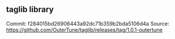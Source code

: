 ## taglib library
Commit: f284015bd26906443a92dc71b359b2bda5106d4a
Source: https://github.com/OuterTune/taglib/releases/tag/1.0.1-outertune